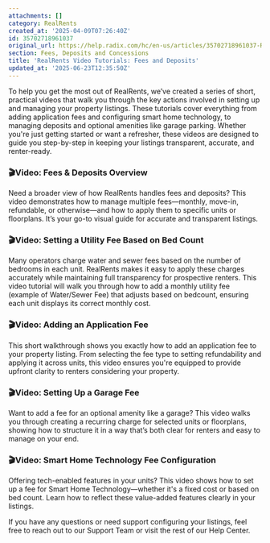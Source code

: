 ```yaml
---
attachments: []
category: RealRents
created_at: '2025-04-09T07:26:40Z'
id: 35702718961037
original_url: https://help.radix.com/hc/en-us/articles/35702718961037-RealRents-Video-Tutorials-Fees-and-Deposits
section: Fees, Deposits and Concessions
title: 'RealRents Video Tutorials: Fees and Deposits'
updated_at: '2025-06-23T12:35:50Z'
---
```


To help you get the most out of RealRents, we’ve created a series of short, practical videos that walk you through the key actions involved in setting up and managing your property listings. These tutorials cover everything from adding application fees and configuring smart home technology, to managing deposits and optional amenities like garage parking. Whether you're just getting started or want a refresher, these videos are designed to guide you step-by-step in keeping your listings transparent, accurate, and renter-ready.  

### 🎬Video: Fees & Deposits Overview

Need a broader view of how RealRents handles fees and deposits? This video demonstrates how to manage multiple fees—monthly, move-in, refundable, or otherwise—and how to apply them to specific units or floorplans. It’s your go-to visual guide for accurate and transparent listings.

### 🎬Video: Setting a Utility Fee Based on Bed Count

Many operators charge water and sewer fees based on the number of bedrooms in each unit. RealRents makes it easy to apply these charges accurately while maintaining full transparency for prospective renters. This video tutorial will walk you through how to add a monthly utility fee (example of Water/Sewer Fee) that adjusts based on bedcount, ensuring each unit displays its correct monthly cost. 

### 

### 🎬Video: Adding an Application Fee

This short walkthrough shows you exactly how to add an application fee to your property listing. From selecting the fee type to setting refundability and applying it across units, this video ensures you're equipped to provide upfront clarity to renters considering your property. 

### 🎬Video: Setting Up a Garage Fee

Want to add a fee for an optional amenity like a garage? This video walks you through creating a recurring charge for selected units or floorplans, showing how to structure it in a way that’s both clear for renters and easy to manage on your end. 

### 🎬Video: Smart Home Technology Fee Configuration

Offering tech-enabled features in your units? This video shows how to set up a fee for Smart Home Technology—whether it's a fixed cost or based on bed count. Learn how to reflect these value-added features clearly in your listings.

If you have any questions or need support configuring your listings, feel free to reach out to our Support Team or visit the rest of our Help Center.